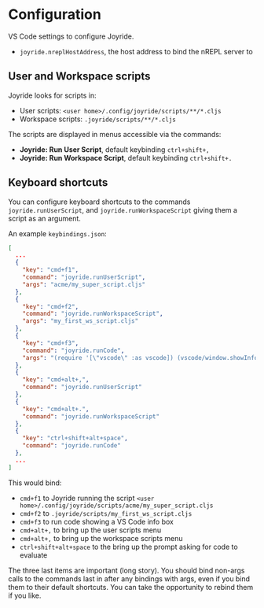 # Configuration

VS Code settings to configure Joyride.

* `joyride.nreplHostAddress`, the host address to bind the nREPL server to

## User and Workspace scripts

Joyride looks for scripts in:

* User scripts: `<user home>/.config/joyride/scripts/**/*.cljs`
* Workspace scripts: `.joyride/scripts/**/*.cljs`

The scripts are displayed in menus accessible via the commands:

* **Joyride: Run User Script**, default keybinding `ctrl+shift+,`
* **Joyride: Run Workspace Script**, default keybinding `ctrl+shift+.`

## Keyboard shortcuts

You can configure keyboard shortcuts to the commands `joyride.runUserScript`, and `joyride.runWorkspaceScript` giving them a script as an argument.

An example `keybindings.json`:

```json
[
  ...
  {
    "key": "cmd+f1",
    "command": "joyride.runUserScript",
    "args": "acme/my_super_script.cljs"
  },
  {
    "key": "cmd+f2",
    "command": "joyride.runWorkspaceScript",
    "args": "my_first_ws_script.cljs"
  },
  {
    "key": "cmd+f3",
    "command": "joyride.runCode",
    "args": "(require '[\"vscode\" :as vscode]) (vscode/window.showInformationMessage \"Hello World!\")"
  },
  {
    "key": "cmd+alt+,",
    "command": "joyride.runUserScript"
  },
  {
    "key": "cmd+alt+.",
    "command": "joyride.runWorkspaceScript"
  },
  {
    "key": "ctrl+shift+alt+space",
    "command": "joyride.runCode"
  },
  ...
]
```

This would bind:

* `cmd+f1` to Joyride running the script `<user home>/.config/joyride/scripts/acme/my_super_script.cljs`
* `cmd+f2` to `.joyride/scripts/my_first_ws_script.cljs`
* `cmd+f3` to run code showing a VS Code info box
* `cmd+alt+,` to bring up the user scripts menu
* `cmd+alt+,` to bring up the workspace scripts menu
* `ctrl+shift+alt+space` to the bring up the prompt asking for code to evaluate

The three last items are important (long story). You should bind non-args calls to the commands last in after any bindings with args, even if you bind them to their default shortcuts. You can take the opportunity to rebind them if you like.